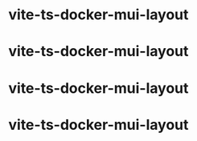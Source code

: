 # vite-ts-docker-mui-layout
# vite-ts-docker-mui-layout
# vite-ts-docker-mui-layout
# vite-ts-docker-mui-layout
